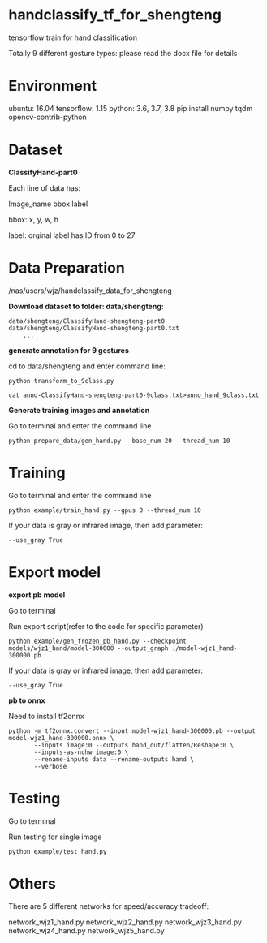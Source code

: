 # handclassify_tf_for_shengteng

tensorflow train for hand classification 

Totally 9 different gesture types: please read the docx file for details

# Environment 

ubuntu: 16.04
tensorflow: 1.15
python: 3.6, 3.7, 3.8
pip install numpy tqdm opencv-contrib-python


# Dataset

**ClassifyHand-part0**

Each line of data has:

Image_name bbox label

bbox: x, y, w, h

label: orginal label has ID from 0 to 27

# Data Preparation 

/nas/users/wjz/handclassify_data_for_shengteng

**Download dataset to folder: data/shengteng:**

	data/shengteng/ClassifyHand-shengteng-part0
	data/shengteng/ClassifyHand-shengteng-part0.txt
        ...

**generate annotation for 9 gestures**

cd to data/shengteng and enter command line:

	python transform_to_9class.py
	
	cat anno-ClassifyHand-shengteng-part0-9class.txt>anno_hand_9class.txt

**Generate training images and annotation**

Go to terminal and enter the command line

	python prepare_data/gen_hand.py --base_num 20 --thread_num 10


# Training 
	
Go to terminal and enter the command line

	python example/train_hand.py --gpus 0 --thread_num 10
	

If your data is gray or infrared image, then add parameter:

	--use_gray True

# Export model

**export pb model**

Go to terminal

Run export script(refer to the code for specific parameter)

	python example/gen_frozen_pb_hand.py --checkpoint models/wjz1_hand/model-300000 --output_graph ./model-wjz1_hand-300000.pb
	
If your data is gray or infrared image, then add parameter:

	--use_gray True

**pb to onnx**

Need to install tf2onnx

	python -m tf2onnx.convert --input model-wjz1_hand-300000.pb --output model-wjz1_hand-300000.onnx \
	       --inputs image:0 --outputs hand_out/flatten/Reshape:0 \
	       --inputs-as-nchw image:0 \
   	       --rename-inputs data --rename-outputs hand \
	       --verbose

# Testing

Go to terminal

Run testing for single image

	python example/test_hand.py


# Others

There are 5 different networks for speed/accuracy tradeoff:

network_wjz1_hand.py
network_wjz2_hand.py
network_wjz3_hand.py
network_wjz4_hand.py
network_wjz5_hand.py
